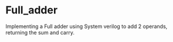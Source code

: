 # Full_adder
Implementing a Full adder using System verilog to add 2 operands, returning the sum and carry.
